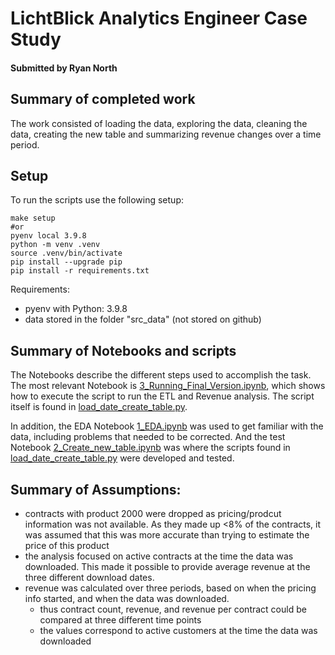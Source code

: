 
# LichtBlick Analytics Engineer Case Study
#### Submitted by Ryan North

## Summary of completed work
The work consisted of loading the data, exploring the data, cleaning the data, creating the new table and summarizing revenue changes over a time period.

## Setup
To run the scripts use the following setup: 
```
make setup
#or
pyenv local 3.9.8
python -m venv .venv
source .venv/bin/activate
pip install --upgrade pip
pip install -r requirements.txt
```
Requirements:
- pyenv with Python: 3.9.8
- data stored in the folder "src_data" (not stored on github)

## Summary of Notebooks and scripts
The Notebooks describe the different steps used to accomplish the task. The most relevant Notebook is [3_Running_Final_Version.ipynb](3_Running_Final_Version.ipynb), which shows how to execute the script to run the ETL and Revenue analysis. The script itself is found in [load_date_create_table.py](load_date_create_table.py).

In addition, the EDA Notebook [1_EDA.ipynb](1_EDA.ipynb) was used to get familiar with the data, including problems that needed to be corrected. 
And the test Notebook [2_Create_new_table.ipynb](2_Create_new_table.ipynb) was where the scripts found in [load_date_create_table.py](load_date_create_table.py) were developed and tested.

## Summary of Assumptions:
- contracts with product 2000 were dropped as pricing/prodcut information was not available. As they made up <8% of the contracts, it was assumed that this was more accurate than trying to estimate the price of this product
- the analysis focused on active contracts at the time the data was downloaded. This made it possible to provide average revenue at the three different download dates. 
- revenue was calculated over three periods, based on when the pricing info started, and when the data was downloaded.
    - thus contract count, revenue, and revenue per contract could be compared at three different time points
    - the values correspond to active customers at the time the data was downloaded